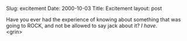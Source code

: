 Slug: excitement
Date: 2000-10-03
Title: Excitement
layout: post

Have you ever had the experience of knowing about something that was going to ROCK, and not be allowed to say jack about it? <i>I have</i>. <br />&lt;grin&gt;

